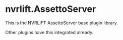 ﻿# nvrlift.AssettoServer

This is the NVRLIFT AssettoServer base ~~plugin~~ library.

Other plugins have this integrated already.
